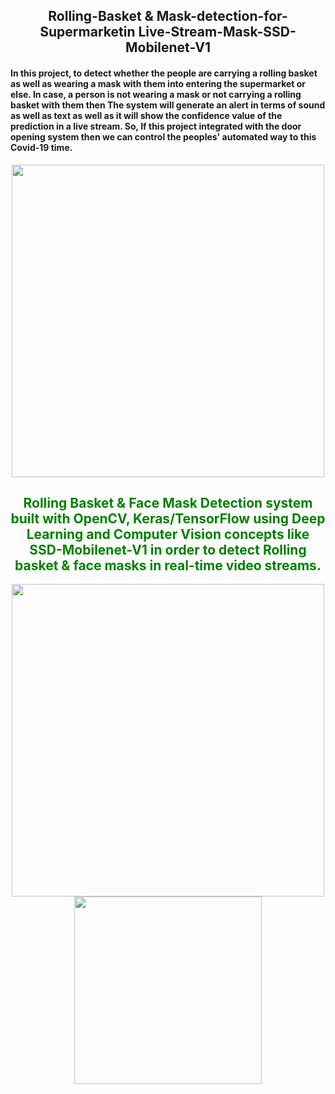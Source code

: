 <h2 align="center"> Rolling-Basket & Mask-detection-for-Supermarketin Live-Stream-Mask-SSD-Mobilenet-V1</h2>

<h4 align="left">In this project, to detect whether the people are carrying a rolling basket as well as wearing a mask with them into entering the supermarket or else. In case,    a person is not wearing a mask or not carrying a rolling basket with them then The system will generate an alert in terms of sound as well as text as well as it will show the confidence value of the prediction in a live stream. So, If this project integrated with the door opening system then we can control the peoples' automated way to this Covid-19 time.</h4>

<p align="center">
  <img width="500" src="https://user-images.githubusercontent.com/74568334/123372102-46314c00-d583-11eb-9a6b-efc32d431d92.jpg">
</p> 

<h2 align="center"> <span style="color:green">Rolling Basket & Face Mask Detection system built with OpenCV, Keras/TensorFlow using Deep Learning and Computer Vision concepts like SSD-Mobilenet-V1 in order to detect Rolling basket & face masks in real-time video streams.</span></h2>

<p align="center">
  <img width="500" src="https://user-images.githubusercontent.com/74568334/123372390-bfc93a00-d583-11eb-8a47-0a8d2b93613c.jpg">
  <img width="300" src="https://user-images.githubusercontent.com/74568334/123372387-be980d00-d583-11eb-9abb-f732651f7fd2.jpg">
  
</p> 
